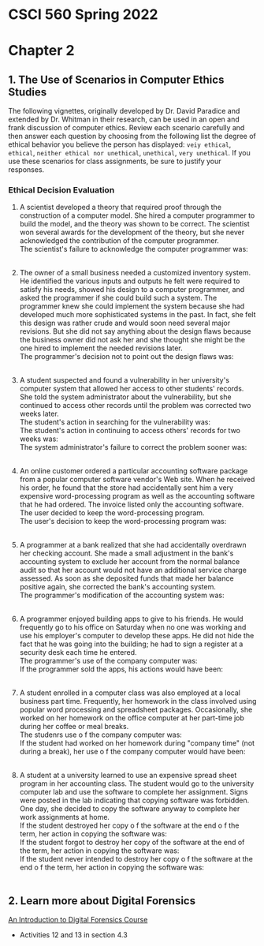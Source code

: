 # CSCI 560 Spring 2022
# Chapter 2
## 1. The Use of Scenarios in Computer Ethics Studies
The following vignettes, originally developed by Dr. David Paradice and extended by
Dr. Whitman in their research, can be used in an open and frank discussion of computer ethics. Review each scenario carefully and then answer each question by choosing from the following list the degree of ethical behavior you believe the person has displayed: `veiy ethical`, `ethical`, `neither ethical nor unethical`, `unethical`, `very unethical`. If you use these scenarios for class assignments, be sure to justify your responses.

### Ethical Decision Evaluation
1. A scientist developed a theory that required proof through the construction of a computer model. She hired a computer programmer to build the model, and the theory was shown to be correct. The scientist won several awards for the development of the theory, but she never acknowledged the contribution of the computer programmer.<br>
The scientist's failure to acknowledge the computer programmer was:<br><br>

2. The owner of a small business needed a customized inventory system. He identified
the various inputs and outputs he felt were required to satisfy his needs, showed his design to a computer programmer, and asked the programmer if she could build such
a system. The programmer knew she could implement the system because she had developed much more sophisticated systems in the past. In fact, she felt this design was rather crude and would soon need several major revisions. But she did not say anything about the design flaws because the business owner did not ask her and she thought she might be the one hired to implement the needed revisions later.
<br>The programmer's decision not to point out the design flaws was:<br><br>

3. A student suspected and found a vulnerability in her university's computer system
that allowed her access to other students' records. She told the system administrator about the vulnerability, but she continued to access other records until the problem was corrected two weeks later.
<br>The student's action in searching for the vulnerability was:
<br>The student's action in continuing to access others' records for two weeks was:
<br>The system administrator's failure to correct the problem sooner was:<br><br>

4. An online customer ordered a particular accounting software package from a popular computer software vendor's Web site. When he received his order, he found that the store had accidentally sent him a very expensive word-processing program as well as the accounting software that he had ordered. The invoice listed only the accounting software. The user decided to keep the word-processing program.
<br>The user's decision to keep the word-processing program was:<br><br>


5. A programmer at a bank realized that she had accidentally overdrawn her checking account. She made a small adjustment in the bank's accounting system to exclude her account from the normal balance audit so that her account would not have an additional service charge assessed. As soon as she deposited funds that made her balance positive again, she corrected the bank's accounting system.
<br>The programmer's modification of the accounting system was:<br><br>

6. A programmer enjoyed building apps to give to his friends. He would frequently go to his office on Saturday when no one was working and use his employer's computer to develop these apps. He did not hide the fact that he was going into the building; he had to sign a register at a security desk each time he entered.
<br>The programmer's use of the company computer was:
<br>If the programmer sold the apps, his actions would have been:<br><br>

7. A student enrolled in a computer class was also employed at a local business part time. Frequently, her homework in the class involved using popular word processing and spreadsheet packages. Occasionally, she worked on her homework on the office computer at her part-time job during her coffee or meal breaks.
<br>The studenrs use o f the company computer was:
<br>If the student had worked on her homework during "company time" (not during a break), her use o f the company computer would have been:<br><br>

8. A student at a university learned to use an expensive spread sheet program in her accounting class. The student would go to the university computer lab and use the software to complete her assignment. Signs were posted in the lab indicating that copying software was forbidden. One day, she decided to copy the software anyway to complete her work assignments at home.
<br>If the student destroyed her copy o f the software at the end o f the term, her action in copying the software was:
<br>If the student forgot to destroy her copy of the software at the end of the term, her action in copying the software was:
<br>If the student never intended to destroy her copy o f the software at the end o f the term, her action in copying the software was:<br><br>

## 2. Learn more about Digital Forensics
[An Introduction to Digital Forensics Course](https://www.open.edu/openlearn/science-maths-technology/digital-forensics/content-section-0?intro=1)
+ Activities 12 and 13 in section 4.3
